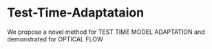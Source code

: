 # Test-Time-Adaptataion
We propose a novel method for TEST TIME MODEL ADAPTATION and demonstrated for OPTICAL FLOW
